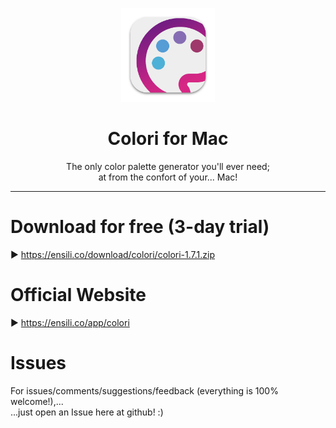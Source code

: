 <p align=center>
  <img height="150px" src="https://github.com/enSili-co/colori/raw/main/images/logo.png"/>
</p>
<h1 align=center>Colori for Mac</h1>
<p align=center>
  The only color palette generator you'll ever need;<br>at from the confort of your... Mac!
</p>


---

# Download for free (3-day trial)

▶︎ https://ensili.co/download/colori/colori-1.7.1.zip

# Official Website

▶︎ https://ensili.co/app/colori

# Issues

For issues/comments/suggestions/feedback (everything is 100% welcome!),...    
...just open an Issue here at github! :)
